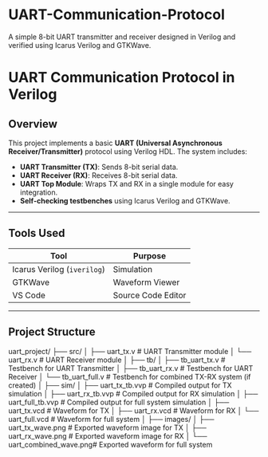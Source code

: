 # UART-Communication-Protocol
A simple 8-bit UART transmitter and receiver designed in Verilog and verified using Icarus Verilog and GTKWave.
# UART Communication Protocol in Verilog

## Overview

This project implements a basic **UART (Universal Asynchronous Receiver/Transmitter)** protocol using Verilog HDL. The system includes:

- **UART Transmitter (TX)**: Sends 8-bit serial data.
- **UART Receiver (RX)**: Receives 8-bit serial data.
- **UART Top Module**: Wraps TX and RX in a single module for easy integration.
- **Self-checking testbenches** using Icarus Verilog and GTKWave.

---

##  Tools Used

| Tool        | Purpose                      |
|-------------|------------------------------|
| Icarus Verilog (`iverilog`) | Simulation |
| GTKWave     | Waveform Viewer              |
| VS Code     | Source Code Editor           |

---

##  Project Structure
uart_project/
├── src/
│   ├── uart_tx.v             # UART Transmitter module
│   └── uart_rx.v             # UART Receiver module
│
├── tb/
│   ├── tb_uart_tx.v          # Testbench for UART Transmitter
│   ├── tb_uart_rx.v          # Testbench for UART Receiver
│   └── tb_uart_full.v        # Testbench for combined TX-RX system (if created)
│
├── sim/
│   ├── uart_tx_tb.vvp        # Compiled output for TX simulation
│   ├── uart_rx_tb.vvp        # Compiled output for RX simulation
│   ├── uart_full_tb.vvp      # Compiled output for full system simulation
│   ├── uart_tx.vcd           # Waveform for TX
│   ├── uart_rx.vcd           # Waveform for RX
│   └── uart_full.vcd         # Waveform for full system
│
├── images/
│   ├── uart_tx_wave.png      # Exported waveform image for TX
│   ├── uart_rx_wave.png      # Exported waveform image for RX
│   └── uart_combined_wave.png# Exported waveform for full system
